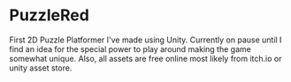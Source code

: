 # PuzzleRed
First 2D Puzzle Platformer I've made using Unity.
Currently on pause until I find an idea for the special power to play around making the game somewhat unique.
Also, all assets are free online most likely from itch.io or unity asset store.
